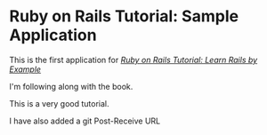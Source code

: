 # Ruby on Rails Tutorial: Sample Application

This is the first application for
[*Ruby on Rails Tutorial: Learn Rails by Example*](http://railstutorial.org/) 

I'm following along with the book.

This is a very good tutorial.

I have also added a git Post-Receive URL
